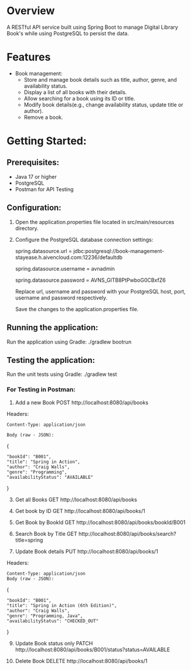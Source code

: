 # Overview
A RESTful API service built using Spring Boot to manage Digital Library Book's  while using PostgreSQL to persist the data.

# Features
* Book management:
  + Store and manage book details such as title, author, genre, and availability status.
  + Display a list of all books with their details.
  + Allow searching for a book using its ID or title.
  + Modify book details(e.g., change availability status, update title or author).
  + Remove a book.

# Getting Started:
## Prerequisites:
* Java 17 or higher
* PostgreSQL
* Postman for API Testing 

## Configuration:
1. Open the application.properties file located in src/main/resources directory.
2. Configure the PostgreSQL database connection settings:
   
   spring.datasource.url = jdbc:postgresql://book-management-stayease.h.aivencloud.com:12236/defaultdb
   
   spring.datasource.username = avnadmin
   
   spring.datasource.password = AVNS_GlTB8PtPwboG0CBxfZ6

   Replace url, username and password with your PostgreSQL host, port, username and password respectively.

   Save the changes to the application.properties file.

## Running the application:
Run the application using Gradle:
./gradlew bootrun

## Testing the application:
Run the unit tests using Gradle:
./gradlew test

### For Testing in Postman:


1. Add a new Book
POST http://localhost:8080/api/books

Headers:

    Content-Type: application/json

    Body (raw - JSON):
  
  {

    "bookId": "B001",
    "title": "Spring in Action",
    "author": "Craig Walls",
    "genre": "Programming",
    "availabilityStatus": "AVAILABLE"
    
  }

3. Get all Books
GET http://localhost:8080/api/books

4. Get book by ID
GET http://localhost:8080/api/books/1

5. Get Book by BookId
GET http://localhost:8080/api/books/bookId/B001

6. Search Book by Title
GET http://localhost:8080/api/books/search?title=spring

7. Update Book details
PUT http://localhost:8080/api/books/1

Headers:

    Content-Type: application/json
    Body (raw - JSON):
   
  {

    "bookId": "B001",
    "title": "Spring in Action (6th Edition)",
    "author": "Craig Walls",
    "genre": "Programming, Java",
    "availabilityStatus": "CHECKED_OUT"
    
  }

9. Update Book status only
PATCH http://localhost:8080/api/books/B001/status?status=AVAILABLE

10. Delete Book
DELETE http://localhost:8080/api/books/1

   
